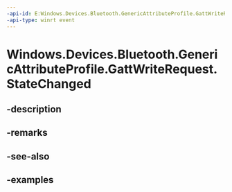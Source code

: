 ```yaml
---
-api-id: E:Windows.Devices.Bluetooth.GenericAttributeProfile.GattWriteRequest.StateChanged
-api-type: winrt event
---
```


<!-- Event syntax.
public event TypedEventHandler StateChanged<GattWriteRequest, GattRequestStateChangedEventArgs>
-->

# Windows.Devices.Bluetooth.GenericAttributeProfile.GattWriteRequest.StateChanged

## -description

## -remarks

## -see-also

## -examples

